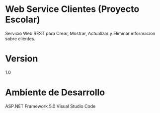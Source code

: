 # Web Service Clientes (Proyecto Escolar)
Servicio Web REST para Crear, Mostrar, Actualizar y Eliminar informacion sobre clientes.  

# Version 
1.0

# Ambiente de Desarrollo
ASP.NET Framework 5.0
Visual Studio Code
